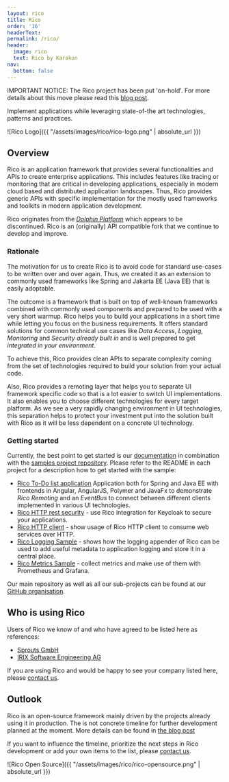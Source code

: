 ```yaml
---
layout: rico
title: Rico
order: '16'
headerText:
permalink: /rico/
header:
  image: rico
  text: Rico by Karakun
nav:
  bottom: false
---
```


<div class="notification">
   IMPORTANT NOTICE: The Rico project has been put 'on-hold'. For more details about this move please read this <a href="/rico/2021/07/02/rico-on-hold.html">blog post</a>.
</div>

Implement applications while leveraging state-of-the art technologies, patterns and practices.

![Rico Logo]({{ "/assets/images/rico/rico-logo.png" | absolute_url }})

## Overview

Rico is an application framework that provides several functionalities and APIs to create enterprise applications. 
This includes features like tracing or monitoring that are critical in developing applications, especially in modern cloud based and distributed application landscapes. 
Thus, Rico provides generic APIs with specific implementation for the mostly used frameworks and toolkits in modern application development.

Rico originates from the [_Dolphin Platform_](https://github.com/canoo/dolphin-platform/) which appears to be discontinued. Rico is an (originally) API compatible fork that we continue to develop and improve.

### Rationale

The motivation for us to create Rico is to avoid code for standard use-cases to be written over and over again. Thus, we created it as an extension to commonly used frameworks like Spring and Jakarta EE (Java EE) that is easily adoptable.

The outcome is a framework that is built on top of well-known frameworks combined with commonly used components and prepared to be used with a very short warmup. 
Rico helps you to build your applications in a short time while letting you focus on the business requirements. It offers standard solutions for common technical use cases like _Data Access_, _Logging_, _Monitoring_ and _Security_ *already built in* and is well prepared to get *integrated in your environment*.

To achieve this, Rico provides clean APIs to separate complexity coming from the set of technologies required to build your solution from your actual code.

Also, Rico provides a remoting layer that helps you to separate UI framework specific code so that is a lot easier to switch UI implementations.
It also enables you to choose different technologies for every target platform. 
As we see a very rapidly changing environment in UI technologies, this separation helps to protect your investment put into the solution built with Rico as it will be less dependent on a concrete UI technology.

### Getting started

Currently, the best point to get started is our [documentation](https://rico-projects.github.io/rico/) in combination with the [samples project repository](https://github.com/rico-projects/rico-samples). Please refer to the README in each project for a description how to get started with the sample:

* [Rico To-Do list application](https://github.com/rico-projects/rico-samples/tree/master/todo-list) Application both for Spring and Java EE with frontends in Angular, AngularJS, Polymer and JavaFx to demonstrate _Rico Remoting_ and an _EventBus_ to connect between different clients implemented in various UI technologies.
* [Rico HTTP rest security](https://github.com/rico-projects/rico-samples/tree/master/rest-security) - use Rico integration for Keycloak to secure your applications.
* [Rico HTTP client](https://github.com/rico-projects/rico-samples/tree/master/http-client) - show usage of Rico HTTP client to consume web services over HTTP.
* [Rico Logging Sample](https://github.com/rico-projects/rico-samples/tree/master/logging-sample) - shows how the logging appender of Rico can be used to add useful metadata to application logging and store it in a central place.
* [Rico Metrics Sample](https://github.com/rico-projects/rico-samples/tree/master/metrics-sample) - collect metrics and make use of them with Prometheus and Grafana.

Our main repository as well as all our sub-projects can be found at our [GitHub organisation](https://github.com/rico-projects/).

## Who is using Rico

Users of Rico we know of and who have agreed to be listed here as references:

* [Sprouts GmbH](https://www.sprouts.aero/)
* [IRIX Software Engineering AG](https://www.irix.ch/)

If you are using Rico and would be happy to see your company listed here, please [contact us](mailto:rico@karakun.com).

## Outlook 

Rico is an open-source framework mainly driven by the projects already using it in production. The is not concrete timeline for further development planned at the moment. More details can be found in [the blog post](/rico/2021/07/02/rico-on-hold.html)

If you want to influence the timeline, prioritize the next steps in Rico development or add your own items to the list, please [contact us](mailto:rico@karakun.com).

![Rico Open Source]({{ "/assets/images/rico/rico-opensource.png" | absolute_url }})
